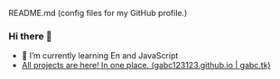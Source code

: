  README.md (config files for my GitHub profile.)
 ### Hi there 👋
- 🌱 I’m currently learning En and JavaScript
- [All projects are here! In one place. (gabc123123.github.io | gabc.tk)](https://github.com/gabc123123/gabc123123.github.io)

<!--
**gabc123123/gabc123123** is a ✨ _special_ ✨ repository because its `README.md` (this file) appears on your GitHub profile.

Here are some ideas to get you started:

- 🔭 I’m currently working on ...
- 🌱 I’m currently learning ...
- 👯 I’m looking to collaborate on ...
- 🤔 I’m looking for help with ...
- 💬 Ask me about ...
- 📫 How to reach me: ...
- 😄 Pronouns: ...
- ⚡ Fun fact: ...
-->


